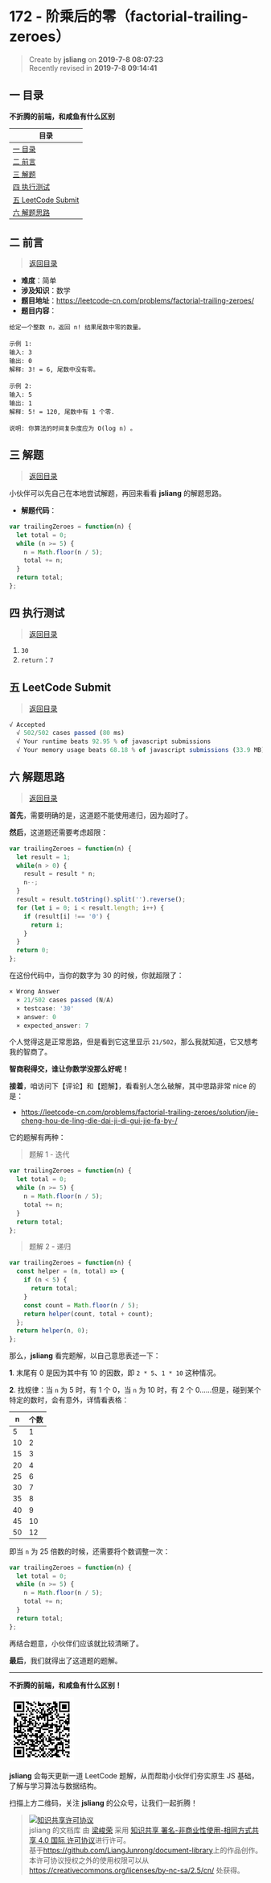 172 - 阶乘后的零（factorial-trailing-zeroes）
===

> Create by **jsliang** on **2019-7-8 08:07:23**  
> Recently revised in **2019-7-8 09:14:41**

## <a name="chapter-one" id="chapter-one">一 目录</a>

**不折腾的前端，和咸鱼有什么区别**

| 目录 |
| --- | 
| [一 目录](#chapter-one) | 
| <a name="catalog-chapter-two" id="catalog-chapter-two"></a>[二 前言](#chapter-two) |
| <a name="catalog-chapter-three" id="catalog-chapter-three"></a>[三 解题](#chapter-three) |
| <a name="catalog-chapter-four" id="catalog-chapter-four"></a>[四 执行测试](#chapter-four) |
| <a name="catalog-chapter-five" id="catalog-chapter-five"></a>[五 LeetCode Submit](#chapter-five) |
| <a name="catalog-chapter-six" id="catalog-chapter-six"></a>[六 解题思路](#chapter-six) |

## <a name="chapter-two" id="chapter-two">二 前言</a>

> [返回目录](#chapter-one)

* **难度**：简单
* **涉及知识**：数学
* **题目地址**：https://leetcode-cn.com/problems/factorial-trailing-zeroes/
* **题目内容**：

```
给定一个整数 n，返回 n! 结果尾数中零的数量。

示例 1:
输入: 3
输出: 0
解释: 3! = 6, 尾数中没有零。

示例 2:
输入: 5
输出: 1
解释: 5! = 120, 尾数中有 1 个零.

说明: 你算法的时间复杂度应为 O(log n) 。
```

## <a name="chapter-three" id="chapter-three">三 解题</a>

> [返回目录](#chapter-one)

小伙伴可以先自己在本地尝试解题，再回来看看 **jsliang** 的解题思路。

* **解题代码**：

```js
var trailingZeroes = function(n) {
  let total = 0;
  while (n >= 5) {
    n = Math.floor(n / 5);
    total += n;
  }
  return total;
};
```

## <a name="chapter-four" id="chapter-four">四 执行测试</a>

> [返回目录](#chapter-one)

1. `30`
2. `return`：`7`

## <a name="chapter-five" id="chapter-five">五 LeetCode Submit</a>

> [返回目录](#chapter-one)

```js
√ Accepted
  √ 502/502 cases passed (80 ms)
  √ Your runtime beats 92.95 % of javascript submissions
  √ Your memory usage beats 68.18 % of javascript submissions (33.9 MB)
```

## <a name="chapter-six" id="chapter-six">六 解题思路</a>

> [返回目录](#chapter-one)

**首先**，需要明确的是，这道题不能使用递归，因为超时了。

**然后**，这道题还需要考虑超限：

```js
var trailingZeroes = function(n) {
  let result = 1;
  while(n > 0) {
    result = result * n;
    n--;
  }
  result = result.toString().split('').reverse();
  for (let i = 0; i < result.length; i++) {
    if (result[i] !== '0') {
      return i;
    }
  }
  return 0;
};
```

在这份代码中，当你的数字为 30 的时候，你就超限了：

```js
× Wrong Answer
  × 21/502 cases passed (N/A)
  × testcase: '30'
  × answer: 0
  × expected_answer: 7
```

个人觉得这是正常思路，但是看到它这里显示 `21/502`，那么我就知道，它又想考我的智商了。

**智商税得交，谁让你数学没那么好呢！**

**接着**，咱访问下【评论】和【题解】，看看别人怎么破解，其中思路非常 nice 的是：

* https://leetcode-cn.com/problems/factorial-trailing-zeroes/solution/jie-cheng-hou-de-ling-die-dai-ji-di-gui-jie-fa-by-/

它的题解有两种：

> 题解 1 - 迭代

```js
var trailingZeroes = function(n) {
  let total = 0;
  while (n >= 5) {
    n = Math.floor(n / 5);
    total += n;
  }
  return total;
};
```

> 题解 2 - 递归

```js
var trailingZeroes = function(n) {
  const helper = (n, total) => {
    if (n < 5) {
      return total;
    }
    const count = Math.floor(n / 5);
    return helper(count, total + count);
  };
  return helper(n, 0);
};
```

那么，**jsliang** 看完题解，以自己意思表述一下：

**1**. 末尾有 0 是因为其中有 10 的因数，即 `2 * 5`、`1 * 10` 这种情况。

**2**. 找规律：当 `n` 为 5 时，有 1 个 0，当 `n` 为 10 时，有 2 个 0……但是，碰到某个特定的数时，会有意外，详情看表格：

| n | 个数 |
| --- | --- |
| 5 | 1 |
| 10 | 2 |
| 15 | 3 |
| 20 | 4 |
| 25 | 6 |
| 30 | 7 |
| 35 | 8 |
| 40 | 9 |
| 45 | 10 |
| 50 | 12 |

即当 `n` 为 25 倍数的时候，还需要将个数调整一次：

```js
var trailingZeroes = function(n) {
  let total = 0;
  while (n >= 5) {
    n = Math.floor(n / 5);
    total += n;
  }
  return total;
};
```

再结合题意，小伙伴们应该就比较清晰了。

**最后**，我们就得出了这道题的题解。

---

**不折腾的前端，和咸鱼有什么区别！**

![图](../../../public-repertory/img/z-small-wechat-public-address.jpg)

**jsliang** 会每天更新一道 LeetCode 题解，从而帮助小伙伴们夯实原生 JS 基础，了解与学习算法与数据结构。

扫描上方二维码，关注 **jsliang** 的公众号，让我们一起折腾！

> <a rel="license" href="http://creativecommons.org/licenses/by-nc-sa/4.0/"><img alt="知识共享许可协议" style="border-width:0" src="https://i.creativecommons.org/l/by-nc-sa/4.0/88x31.png" /></a><br /><span xmlns:dct="http://purl.org/dc/terms/" property="dct:title">jsliang 的文档库</span> 由 <a xmlns:cc="http://creativecommons.org/ns#" href="https://github.com/LiangJunrong/document-library" property="cc:attributionName" rel="cc:attributionURL">梁峻荣</a> 采用 <a rel="license" href="http://creativecommons.org/licenses/by-nc-sa/4.0/">知识共享 署名-非商业性使用-相同方式共享 4.0 国际 许可协议</a>进行许可。<br />基于<a xmlns:dct="http://purl.org/dc/terms/" href="https://github.com/LiangJunrong/document-library" rel="dct:source">https://github.com/LiangJunrong/document-library</a>上的作品创作。<br />本许可协议授权之外的使用权限可以从 <a xmlns:cc="http://creativecommons.org/ns#" href="https://creativecommons.org/licenses/by-nc-sa/2.5/cn/" rel="cc:morePermissions">https://creativecommons.org/licenses/by-nc-sa/2.5/cn/</a> 处获得。